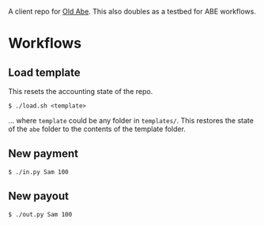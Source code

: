 A client repo for [Old Abe](https://github.com/drym-org/old-abe). This also doubles as a testbed for ABE workflows.

# Workflows

## Load template

This resets the accounting state of the repo.

```
$ ./load.sh <template>
```

... where `template` could be any folder in `templates/`. This restores the state of the `abe` folder to the contents of the template folder.

## New payment

```
$ ./in.py Sam 100
```

## New payout

```
$ ./out.py Sam 100
```

